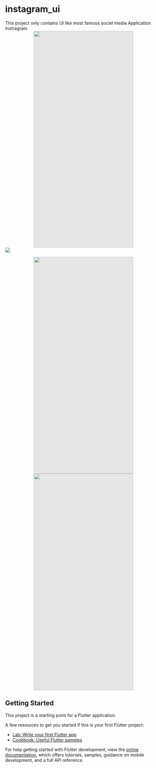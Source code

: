 # instagram_ui

This project only contains UI like most famous sociel media Application Instragram
<img style="display: block;-webkit-user-select: none;margin: auto;cursor: zoom-in;background-color: hsl(0, 0%, 90%);transition: background-color 300ms;" src="https://github.com/ankitdevbanshi/instagramUi/assets/106897515/b6b87709-8161-4b8a-8b60-11bf0d8cd6ff" width="320" height="695">
![](https://github.com/ankitdevbanshi/instagramUi/assets/106897515/b6b87709-8161-4b8a-8b60-11bf0d8cd6ff )

<img style="display: block;-webkit-user-select: none;margin: auto;cursor: zoom-in;background-color: hsl(0, 0%, 90%);transition: background-color 300ms;" src="https://github.com/ankitdevbanshi/instagramUi/assets/106897515/c4620a34-c2f3-4ab1-9a52-f4d24bee6c0a" width="320" height="695">


<img style="display: block;-webkit-user-select: none;margin: auto;cursor: zoom-in;background-color: hsl(0, 0%, 90%);transition: background-color 300ms;" src="https://github.com/ankitdevbanshi/instagramUi/assets/106897515/46c0978f-442c-4329-8b8f-26b6110f0338" width="320" height="695">


## Getting Started

This project is a starting point for a Flutter application.

A few resources to get you started if this is your first Flutter project:


- [Lab: Write your first Flutter app](https://docs.flutter.dev/get-started/codelab)
- [Cookbook: Useful Flutter samples](https://docs.flutter.dev/cookbook)

For help getting started with Flutter development, view the
[online documentation](https://docs.flutter.dev/), which offers tutorials,
samples, guidance on mobile development, and a full API reference.
